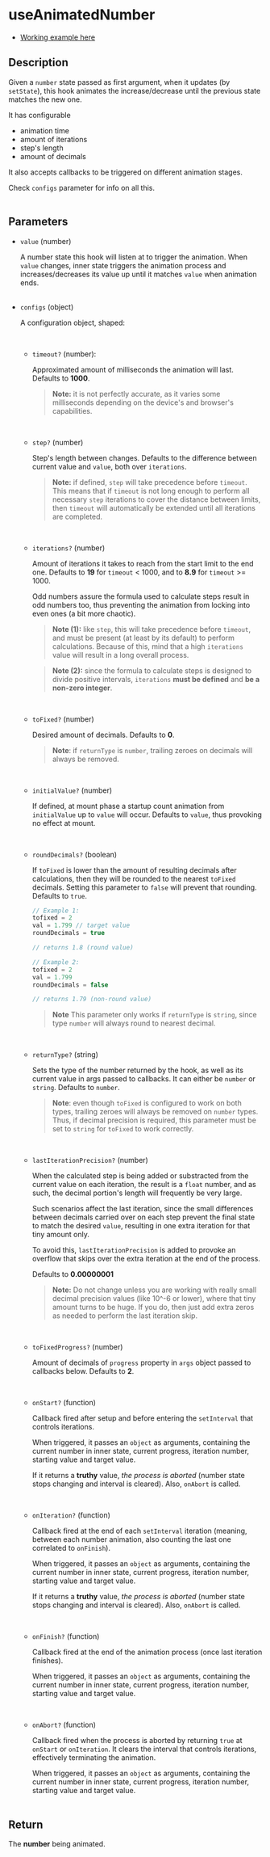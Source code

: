 # useAnimatedNumber

- [Working example here](https://rfh.netlify.app/use-animated-number)

## Description

Given a `number` state passed as first argument, when it updates (by `setState`), this hook animates the increase/decrease until the previous state matches the new one.

It has configurable

- animation time
- amount of iterations
- step's length
- amount of decimals

It also accepts callbacks to be triggered on different animation stages.

Check `configs` parameter for info on all this.
<br /> <br />

## Parameters

- `value` (number)

  A number state this hook will listen at to trigger the animation. When `value` changes, inner state triggers the animation process and increases/decreases its value up until it matches `value` when animation ends.
  <br />
  <br />

- `configs` (object)

  A configuration object, shaped:

    <br />

  - `timeout?` (number):

    Approximated amount of milliseconds the animation will last. Defaults to **1000**.

    > **Note:** it is not perfectly accurate, as it varies some milliseconds depending on the device's and browser's capabilities.

    <br />

  - `step?` (number)

    Step's length between changes. Defaults to the difference between current value and `value`, both over `iterations`.

    > **Note:** if defined, `step` will take precedence before `timeout`. This means that if `timeout` is not long enough to perform all necessary `step` iterations to cover the distance between limits, then `timeout` will automatically be extended until all iterations are completed.

    <br />

  - `iterations?` (number)

    Amount of iterations it takes to reach from the start limit to the end one. Defaults to **19** for `timeout` < 1000, and to **8.9** for `timeout` >= 1000.

    Odd numbers assure the formula used to calculate steps result in odd numbers too, thus preventing the animation from locking into even ones (a bit more chaotic).

    > **Note (1):** like `step`, this will take precedence before `timeout`, and must be present (at least by its default) to perform calculations. Because of this, mind that a high `iterations` value will result in a long overall process.

    > **Note (2):** since the formula to calculate steps is designed to divide positive intervals, `iterations` **must be defined** and **be a non-zero integer**.

    <br />

  - `toFixed?` (number)

    Desired amount of decimals. Defaults to **0**.

    > **Note**: if `returnType` is `number`, trailing zeroes on decimals will always be removed.

    <br />

  - `initialValue?` (number)

    If defined, at mount phase a startup count animation from `initialValue` up to `value` will occur. Defaults to `value`, thus provoking no effect at mount.

    <br />

  - `roundDecimals?` (boolean)

    If `toFixed` is lower than the amount of resulting decimals after calculations, then they will be rounded to the nearest `toFixed` decimals. Setting this parameter to `false` will prevent that rounding. Defaults to `true`.

    ```javascript
    // Example 1:
    tofixed = 2
    val = 1.799 // target value
    roundDecimals = true

    // returns 1.8 (round value)

    // Example 2:
    tofixed = 2
    val = 1.799
    roundDecimals = false

    // returns 1.79 (non-round value)
    ```

    > **Note** This parameter only works if `returnType` is `string`, since type `number` will always round to nearest decimal.

    <br />

  - `returnType?` (string)

    Sets the type of the number returned by the hook, as well as its current value in args passed to callbacks. It can either be `number` or `string`. Defaults to `number`.

    > **Note**: even though `toFixed` is configured to work on both types, trailing zeroes will always be removed on `number` types. Thus, if decimal precision is required, this parameter must be set to `string` for `toFixed` to work correctly.

    <br />

  - `lastIterationPrecision?` (number)

    When the calculated step is being added or substracted from the current value on each iteration, the result is a `float` number, and as such, the decimal portion's length will frequently be very large.

    Such scenarios affect the last iteration, since the small differences between decimals carried over on each step prevent the final state to match the desired `value`, resulting in one extra iteration for that tiny amount only.

    To avoid this, `lastIterationPrecision` is added to provoke an overflow that skips over the extra iteration at the end of the process.

    Defaults to **0.00000001**

    > **Note:** Do not change unless you are working with really small decimal precision values (like 10^-6 or lower), where that tiny amount turns to be huge. If you do, then just add extra zeros as needed to perform the last iteration skip.

    <br />

  - `toFixedProgress?` (number)

    Amount of decimals of `progress` property in `args` object passed to callbacks below. Defaults to **2**.

    <br />

  - `onStart?` (function)

    Callback fired after setup and before entering the `setInterval` that controls iterations.

    When triggered, it passes an `object` as arguments, containing the current number in inner state, current progress, iteration number, starting value and target value.

    If it returns a **truthy** value, _the process is aborted_ (number state stops changing and interval is cleared). Also, `onAbort` is called.

    <br />

  - `onIteration?` (function)

    Callback fired at the end of each `setInterval` iteration (meaning, between each number animation, also counting the last one correlated to `onFinish`).

    When triggered, it passes an `object` as arguments, containing the current number in inner state, current progress, iteration number, starting value and target value.

    If it returns a **truthy** value, _the process is aborted_ (number state stops changing and interval is cleared). Also, `onAbort` is called.

    <br />

  - `onFinish?` (function)

    Callback fired at the end of the animation process (once last iteration finishes).

    When triggered, it passes an `object` as arguments, containing the current number in inner state, current progress, iteration number, starting value and target value.

    <br />

  - `onAbort?` (function)

    Callback fired when the process is aborted by returning `true` at `onStart` or `onIteration`. It clears the interval that controls iterations, effectively terminating the animation.

    When triggered, it passes an `object` as arguments, containing the current number in inner state, current progress, iteration number, starting value and target value.
    <br />
    <br />

## Return

The **number** being animated.
